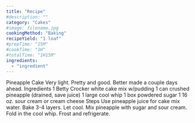 ```yaml
---
title: "Recipe"
#description: ""
category: "Cakes"
#image: filename.jpg
cookingMethod: "Baking"
recipeYield: "1 loaf"
#prepTime: "15M"
#cookTime: "1H"
#totalTime: "1H15M"
ingredients:
  - "ingredient"
---
```


Pineapple Cake
Very light. Pretty and good. Better made a couple days ahead.
Ingredients
1 Betty Crocker white cake mix w/pudding
1 can crushed pineapple (drained, save juice)
1 large cool whip
1 box powdered sugar
1 16 oz. sour cream or cream cheese
Steps
Use pineapple juice for cake mix water.
Bake 3-4 layers. Let cool.
Mix pineapple with sugar and sour cream. Fold in the cool whip.
Frost and refrigerate.
